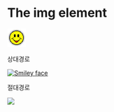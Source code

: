 <!DOCTYPE html>

<html>

<title>상대경로와 절대경로에 대한 이해</title>

<body>

 

<h1>The img element</h1>

  

<!--html파일과 같은 폴더 안에 있어야 이미지가 보여집니다. -->

<img src="smiley.gif" alt="Smiley face" width="42" height="42">

  

<p>상대경로</p>

  <a href="./smiley2.gif" download>
      <img src="./smiley2.gif" alt="Smiley face" width="42" height="42">

  </a>

 

<p>절대경로</p>

<!--github의 개인 URL로 테스트 해보세요 -->

 <img src="https://leehyeon-a.github.io/web1/smiley.gif">

 

 

</body>

</html>
